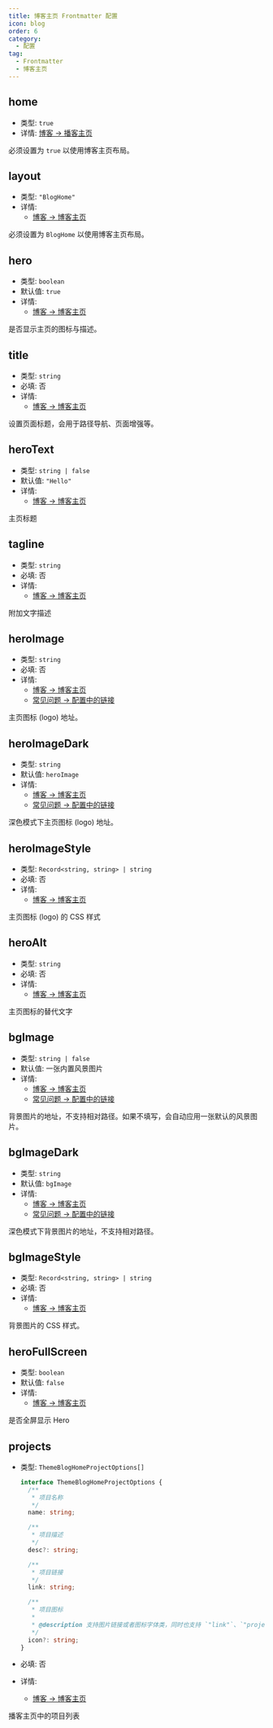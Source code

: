 ```yaml
---
title: 博客主页 Frontmatter 配置
icon: blog
order: 6
category:
  - 配置
tag:
  - Frontmatter
  - 博客主页
---
```


## home

- 类型: `true`
- 详情: [博客 → 播客主页](../../guide/blog/home.md#博客类型主页)

必须设置为 `true` 以使用博客主页布局。

## layout

- 类型: `"BlogHome"`
- 详情:
  - [博客 → 博客主页](../../guide/blog/home.md#博客类型主页)

必须设置为 `BlogHome` 以使用博客主页布局。

## hero

- 类型: `boolean`
- 默认值: `true`
- 详情:
  - [博客 → 博客主页](../../guide/blog/home.md#博客类型主页)

是否显示主页的图标与描述。

## title

- 类型: `string`
- 必填: 否
- 详情:
  - [博客 → 博客主页](../../guide/blog/home.md#博客类型主页)

设置页面标题，会用于路径导航、页面增强等。

## heroText

- 类型: `string | false`
- 默认值: `"Hello"`
- 详情:
  - [博客 → 博客主页](../../guide/blog/home.md#博客类型主页)

主页标题

## tagline

- 类型: `string`
- 必填: 否
- 详情:
  - [博客 → 博客主页](../../guide/blog/home.md#博客类型主页)

附加文字描述

## heroImage

- 类型: `string`
- 必填: 否
- 详情:
  - [博客 → 博客主页](../../guide/blog/home.md#博客类型主页)
  - [常见问题 → 配置中的链接](../../faq/common-question.md#配置中的链接)

主页图标 (logo) 地址。

## heroImageDark

- 类型: `string`
- 默认值: `heroImage`
- 详情:
  - [博客 → 博客主页](../../guide/blog/home.md#博客类型主页)
  - [常见问题 → 配置中的链接](../../faq/common-question.md#配置中的链接)

深色模式下主页图标 (logo) 地址。

## heroImageStyle

- 类型: `Record<string, string> | string`
- 必填: 否
- 详情:
  - [博客 → 博客主页](../../guide/blog/home.md#博客类型主页)

主页图标 (logo) 的 CSS 样式

## heroAlt

- 类型: `string`
- 必填: 否
- 详情:
  - [博客 → 博客主页](../../guide/blog/home.md#博客类型主页)

主页图标的替代文字

## bgImage

- 类型: `string | false`
- 默认值: 一张内置风景图片
- 详情:
  - [博客 → 博客主页](../../guide/blog/home.md#博客类型主页)
  - [常见问题 → 配置中的链接](../../faq/common-question.md#配置中的链接)

背景图片的地址，不支持相对路径。如果不填写，会自动应用一张默认的风景图片。

## bgImageDark

- 类型: `string`
- 默认值: `bgImage`
- 详情:
  - [博客 → 博客主页](../../guide/blog/home.md#博客类型主页)
  - [常见问题 → 配置中的链接](../../faq/common-question.md#配置中的链接)

深色模式下背景图片的地址，不支持相对路径。

## bgImageStyle

- 类型: `Record<string, string> | string`
- 必填: 否
- 详情:
  - [博客 → 博客主页](../../guide/blog/home.md#博客类型主页)

背景图片的 CSS 样式。

## heroFullScreen

- 类型: `boolean`
- 默认值: `false`
- 详情:
  - [博客 → 博客主页](../../guide/blog/home.md#博客类型主页)

是否全屏显示 Hero

## projects

- 类型: `ThemeBlogHomeProjectOptions[]`

  ```ts
  interface ThemeBlogHomeProjectOptions {
    /**
     * 项目名称
     */
    name: string;

    /**
     * 项目描述
     */
    desc?: string;

    /**
     * 项目链接
     */
    link: string;

    /**
     * 项目图标
     *
     * @description 支持图片链接或者图标字体类，同时也支持 `"link"`、`"project"`、`"book"`、`"article"`、`"friend"`
     */
    icon?: string;
  }
  ```

- 必填: 否
- 详情:
  - [博客 → 博客主页](../../guide/blog/home.md#博客类型主页)

播客主页中的项目列表
